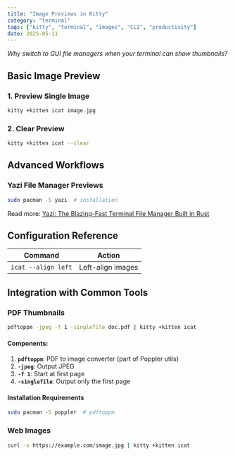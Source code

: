 ```yaml
---
title: "Image Previews in Kitty"
category: "terminal"
tags: ["kitty", "terminal", "images", "CLI", "productivity"]
date: 2025-05-11
---
```


*Why switch to GUI file managers when your terminal can show thumbnails?*


## **Basic Image Preview**

### 1. Preview Single Image
```bash
kitty +kitten icat image.jpg
```

### 2. Clear Preview
```bash
kitty +kitten icat --clear
```


## **Advanced Workflows**

### **Yazi File Manager Previews**

```bash
sudo pacman -S yazi  # installation
```
Read more: [Yazi: The Blazing-Fast Terminal File Manager Built in Rust](./yazi-terminal-file-manager)

## **Configuration Reference**

| Command             | Action            |
| ------------------- | ----------------- |
| `icat --align left` | Left-align images |


## **Integration with Common Tools**


### **PDF Thumbnails**
```bash
pdftoppm -jpeg -f 1 -singlefile doc.pdf | kitty +kitten icat
```
#### **Components**:
1. **`pdftoppm`**: PDF to image converter (part of Poppler utils)
2. **`-jpeg`**: Output JPEG
3. **`-f 1`**: Start at first page
4. **`-singlefile`**: Output only the first page

#### **Installation Requirements**
```bash
sudo pacman -S poppler  # pdftoppm
```

### **Web Images**
```bash
curl -s https://example.com/image.jpg | kitty +kitten icat
```
